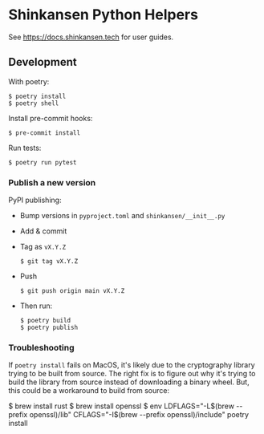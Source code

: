 # Shinkansen Python Helpers

See https://docs.shinkansen.tech for user guides.

## Development

With poetry:

    $ poetry install
    $ poetry shell 

Install pre-commit hooks:

    $ pre-commit install

Run tests:

    $ poetry run pytest

### Publish a new version

PyPI publishing:

- Bump versions in `pyproject.toml` and `shinkansen/__init__.py`
- Add & commit
- Tag as `vX.Y.Z`

      $ git tag vX.Y.Z
- Push

      $ git push origin main vX.Y.Z
- Then run:

      $ poetry build
      $ poetry publish

### Troubleshooting

If `poetry install` fails on MacOS, it's likely due to the cryptography library
trying to be built from source. The right fix is to figure out why it's trying
to build the library from source instead of downloading a binary wheel. But,
this  could be a workaround to build from source:

   $ brew install rust
   $ brew install openssl
   $ env LDFLAGS="-L$(brew --prefix openssl)/lib" CFLAGS="-I$(brew --prefix openssl)/include" poetry install
